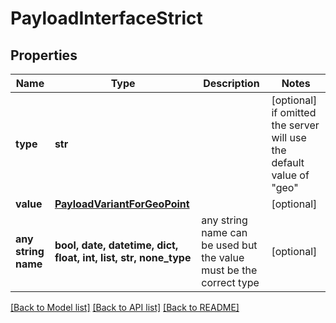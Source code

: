 # PayloadInterfaceStrict

## Properties
Name | Type | Description | Notes
------------ | ------------- | ------------- | -------------
**type** | **str** |  | [optional]  if omitted the server will use the default value of "geo"
**value** | [**PayloadVariantForGeoPoint**](PayloadVariantForGeoPoint.md) |  | [optional] 
**any string name** | **bool, date, datetime, dict, float, int, list, str, none_type** | any string name can be used but the value must be the correct type | [optional]

[[Back to Model list]](../README.md#documentation-for-models) [[Back to API list]](../README.md#documentation-for-api-endpoints) [[Back to README]](../README.md)


